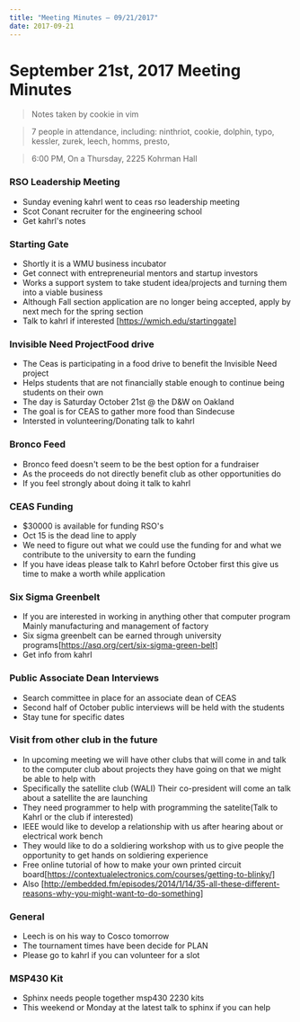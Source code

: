 ```yaml
---
title: "Meeting Minutes – 09/21/2017"
date: 2017-09-21
---
```

# September 21st, 2017 Meeting Minutes
> Notes taken by cookie in vim

> 7 people in attendance, including: ninthriot, cookie, dolphin, typo, kessler, zurek, leech, homms, presto,

> 6:00 PM, On a Thursday, 2225 Kohrman Hall

### RSO Leadership Meeting
- Sunday evening kahrl went to ceas rso leadership meeting
- Scot Conant recruiter for the engineering school
- Get kahrl's notes

### Starting Gate
- Shortly it is a WMU business incubator
- Get connect with entrepreneurial mentors and startup investors
- Works a support system to take student idea/projects and turning them into a viable business
- Although Fall section application are no longer being accepted, apply by next mech for the spring section
- Talk to kahrl if interested [https://wmich.edu/startinggate]

### Invisible Need ProjectFood drive
- The Ceas is participating in a food drive to benefit the Invisible Need project
- Helps students that are not financially stable enough to continue being students on their own
- The day is Saturday October 21st @ the D&W on Oakland
- The goal is for CEAS to gather more food than Sindecuse
- Intersted in volunteering/Donating talk to kahrl

### Bronco Feed
- Bronco feed doesn't seem to be the best option for a fundraiser
- As the proceeds do not directly benefit club as other opportunities do
- If you feel strongly about doing it talk to kahrl

### CEAS Funding
- $30000 is available for funding RSO's
- Oct 15 is the dead line to apply
- We need to figure out what we could use the funding for and what we contribute to the university to earn the funding
- If you have ideas please talk to Kahrl before October first this give us time to make a worth while application

### Six Sigma Greenbelt
- If you are interested in working in anything other that computer program Mainly manufacturing and management of factory
- Six sigma greenbelt can be earned through university programs[https://asq.org/cert/six-sigma-green-belt]
- Get info from kahrl

### Public Associate Dean Interviews
- Search committee in place for an associate dean of CEAS
- Second half of October public interviews will be held with the students
- Stay tune for specific dates

### Visit from other club in the future
- In upcoming meeting we will have other clubs that will come in and talk to the computer club about projects they have going on that we might be able to help with
- Specifically the satellite club (WALI) Their co-president will come an talk about a satellite the are launching
- They need programmer to help with programming the satelite(Talk to Kahrl or the club if interested)
-  IEEE would like to develop a relationship with us after hearing about or electrical work bench
- They would like to do a soldiering workshop with us to give people the opportunity to get hands on soldiering experience
- Free online tutorial of how to make your own printed circuit board[https://contextualelectronics.com/courses/getting-to-blinky/]
- Also [http://embedded.fm/episodes/2014/1/14/35-all-these-different-reasons-why-you-might-want-to-do-something]

### General
- Leech is on his way to Cosco tomorrow
- The tournament times have been decide for PLAN
- Please go to kahrl if you can volunteer for a slot


### MSP430 Kit
- Sphinx needs people together msp430 2230 kits
- This weekend or Monday at the latest talk to sphinx if you can help

